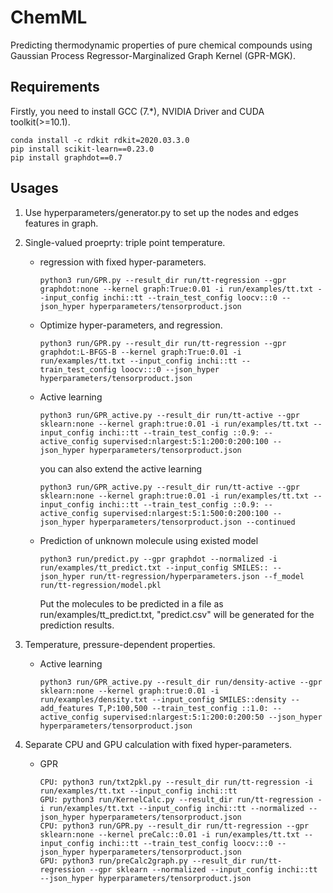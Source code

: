 # ChemML
Predicting thermodynamic properties of pure chemical compounds using Gaussian
Process Regressor-Marginalized Graph Kernel (GPR-MGK).  


## Requirements
Firstly, you need to install GCC (7.*), NVIDIA Driver and CUDA toolkit(>=10.1).  
```
conda install -c rdkit rdkit=2020.03.3.0
pip install scikit-learn==0.23.0
pip install graphdot==0.7
```
## Usages
1. Use hyperparameters/generator.py to set up the nodes and edges features in graph.
  
2. Single-valued proeprty: triple point temperature.  
    - regression with fixed hyper-parameters.
        ```
        python3 run/GPR.py --result_dir run/tt-regression --gpr graphdot:none --kernel graph:True:0.01 -i run/examples/tt.txt --input_config inchi::tt --train_test_config loocv:::0 --json_hyper hyperparameters/tensorproduct.json
        ```
    - Optimize hyper-parameters, and regression.
        ```
        python3 run/GPR.py --result_dir run/tt-regression --gpr graphdot:L-BFGS-B --kernel graph:True:0.01 -i run/examples/tt.txt --input_config inchi::tt --train_test_config loocv:::0 --json_hyper hyperparameters/tensorproduct.json
        ```
    - Active learning
        ```
        python3 run/GPR_active.py --result_dir run/tt-active --gpr sklearn:none --kernel graph:true:0.01 -i run/examples/tt.txt --input_config inchi::tt --train_test_config ::0.9: --active_config supervised:nlargest:5:1:200:0:200:100 --json_hyper hyperparameters/tensorproduct.json
        ```
        you can also extend the active learning
        ```
        python3 run/GPR_active.py --result_dir run/tt-active --gpr sklearn:none --kernel graph:true:0.01 -i run/examples/tt.txt --input_config inchi::tt --train_test_config ::0.9: --active_config supervised:nlargest:5:1:500:0:200:100 --json_hyper hyperparameters/tensorproduct.json --continued
        ```
    - Prediction of unknown molecule using existed model
       ```
       python3 run/predict.py --gpr graphdot --normalized -i run/examples/tt_predict.txt --input_config SMILES:: --json_hyper run/tt-regression/hyperparameters.json --f_model run/tt-regression/model.pkl
       ```
       Put the molecules to be predicted in a file as run/examples/tt_predict.txt, 
       "predict.csv" will be generated for the prediction results.
   
3. Temperature, pressure-dependent properties.
    - Active learning
       ```
       python3 run/GPR_active.py --result_dir run/density-active --gpr sklearn:none --kernel graph:true:0.01 -i run/examples/density.txt --input_config SMILES::density --add_features T,P:100,500 --train_test_config ::1.0: --active_config supervised:nlargest:5:1:200:0:200:50 --json_hyper hyperparameters/tensorproduct.json
       ```
      
4. Separate CPU and GPU calculation with fixed hyper-parameters.  
    - GPR
        ```
        CPU: python3 run/txt2pkl.py --result_dir run/tt-regression -i run/examples/tt.txt --input_config inchi::tt
        GPU: python3 run/KernelCalc.py --result_dir run/tt-regression -i run/examples/tt.txt --input_config inchi::tt --normalized --json_hyper hyperparameters/tensorproduct.json
        CPU: python3 run/GPR.py --result_dir run/tt-regression --gpr sklearn:none --kernel preCalc::0.01 -i run/examples/tt.txt --input_config inchi::tt --train_test_config loocv:::0 --json_hyper hyperparameters/tensorproduct.json
        GPU: python3 run/preCalc2graph.py --result_dir run/tt-regression --gpr sklearn --normalized --input_config inchi::tt --json_hyper hyperparameters/tensorproduct.json
        ```